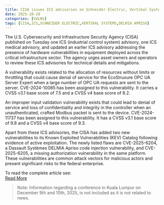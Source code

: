 ```yaml
---
title: CISA issues ICS advisories on Schneider Electric, Vertikal Systems vulnerabilities; adds DELMIA Apriso flaws to KEV Catalog
date: 2025-10-29
categories: [VULNS]
tags: [CISA,ICS,SCHNEIDER ELECTRIC,VERTIKAL SYSTEMS,DELMIA APRISO]
---
```


The U.S. Cybersecurity and Infrastructure Security Agency (CISA) published on Tuesday one ICS (industrial control system) advisory, one ICS medical advisory, and updated an earlier ICS advisory addressing the presence of hardware vulnerabilities in equipment deployed across the critical infrastructure sector. The agency urges asset owners and operators to review these ICS advisories for technical details and mitigations.

A vulnerability exists related to the allocation of resources without limits or throttling that could cause denial of service for the EcoStruxure OPC UA Server Expert when a large number of OPC UA requests are sent to the server. CVE-2024-10085 has been assigned to this vulnerability. It carries a CVSS v3.1 base score of 7.5 and a CVSS v4 base score of 8.2.

An improper input validation vulnerability exists that could lead to denial of service and loss of confidentiality and integrity in the controller when an unauthenticated, crafted Modbus packet is sent to the device. CVE-2024-11737 has been assigned to this vulnerability. It has a CVSS v3.1 base score of 9.8 and a CVSS v4 base score of 9.3.

Apart from these ICS advisories, the CISA has added two new vulnerabilities to its Known Exploited Vulnerabilities (KEV) Catalog following evidence of active exploitation. The newly listed flaws are CVE-2025-6204, a Dassault Systèmes DELMIA Apriso code injection vulnerability, and CVE-2025-6205, a missing authorization vulnerability in the same platform. These vulnerabilities are common attack vectors for malicious actors and present significant risks to the federal enterprise.

To read the complete article see:  
[Read More](httpss://industrialcyber.co/cisa/cisa-issues-ics-advisories-on-schneider-electric-vertikal-systems-vulnerabilities-adds-delmia-apriso-flaws-to-kev-catalog/) 

> Note: Information regarding a conference in Kuala Lumpur on December 9th and 10th, 2025, is not included as it is not related to news.